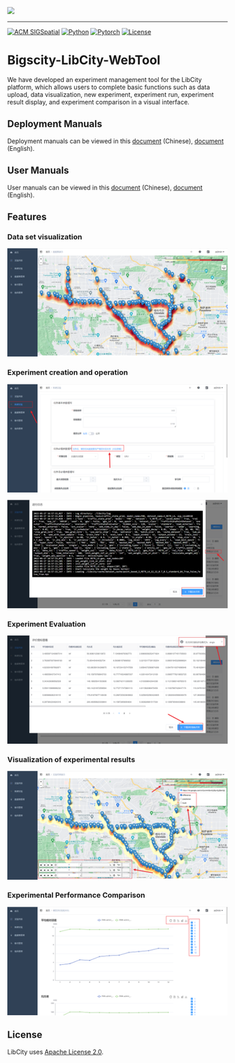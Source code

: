 ![](https://bigscity-libcity-docs.readthedocs.io/en/latest/_images/logo.png)

------

[![ACM SIGSpatial](https://img.shields.io/badge/ACM%20SIGSPATIAL'21-LibCity-orange)](https://dl.acm.org/doi/10.1145/3474717.3483923) [![Python](https://img.shields.io/badge/Python-3.7%2B-blue)](https://www.python.org/) [![Pytorch](https://img.shields.io/badge/Pytorch-1.7.1%2B-blue)](https://pytorch.org/) [![License](https://img.shields.io/badge/License-Apache%202.0-blue)](./LICENSE.txt)

# Bigscity-LibCity-WebTool

We have developed an experiment management tool for the LibCity platform, which allows users to complete basic functions such as data upload, data visualization, new experiment, experiment run, experiment result display, and experiment comparison in a visual interface.

## Deployment Manuals

Deployment manuals can be viewed in this [document](./部署手册.md) (Chinese), [document](./DeploymentManual.md) (English).

## User Manuals

User manuals can be viewed in this [document](./使用手册.md) (Chinese), [document](./UserManual.md) (English).

## Features

### Data set visualization

![](./pic/6.png)

### Experiment creation and operation

![](./pic/7.png)

![](./pic/9.png)

### Experiment Evaluation

![](./pic/11.png)

### Visualization of experimental results

![](./pic/12.png)

### Experimental Performance Comparison

![](./pic/15.png)

## License

LibCity uses [Apache License 2.0](./LICENSE.txt). 

